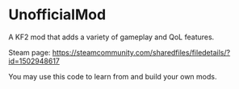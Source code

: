 # UnofficialMod
 A KF2 mod that adds a variety of gameplay and QoL features.


Steam page: https://steamcommunity.com/sharedfiles/filedetails/?id=1502948617

You may use this code to learn from and build your own mods.